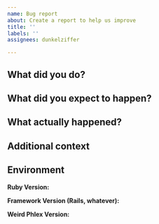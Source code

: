 ```yaml
---
name: Bug report
about: Create a report to help us improve
title: ''
labels: ''
assignees: dunkelziffer

---
```


## What did you do?

## What did you expect to happen?

## What actually happened?

## Additional context

## Environment

**Ruby Version:**

**Framework Version (Rails, whatever):**

**Weird Phlex Version:**

